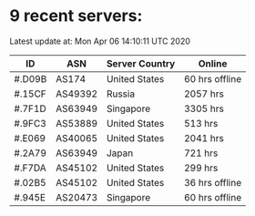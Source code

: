 # 9 recent servers:

Latest update at: Mon Apr 06 14:10:11 UTC 2020

| ID | ASN | Server Country | Online |
| -- | --- | -------------- | ------ |
| #.D09B | AS174 | United States | 60 hrs offline |
| #.15CF | AS49392 | Russia | 2057 hrs |
| #.7F1D | AS63949 | Singapore | 3305 hrs |
| #.9FC3 | AS53889 | United States | 513 hrs |
| #.E069 | AS40065 | United States | 2041 hrs |
| #.2A79 | AS63949 | Japan | 721 hrs |
| #.F7DA | AS45102 | United States | 299 hrs |
| #.02B5 | AS45102 | United States | 36 hrs offline |
| #.945E | AS20473 | Singapore | 60 hrs offline |

